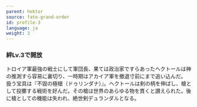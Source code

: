 ```yaml
---
parent: hektor
source: fate-grand-order
id: profile-3
language: ja
weight: 3
---
```


### 絆Lv.3で開放

トロイア軍最強の戦士にして軍団長、果ては政治家ですらあったヘクトールは神の推測すら容易に裏切り、一時期はアカイア軍を撤退寸前にまで追い込んだ。
扱う宝具は『不毀の極槍（ドゥリンダナ）』。ヘクトールは剣の柄を伸ばし、槍として投擲する戦術を好んだ。その槍は世界のあらゆる物を貫くと讃えられた。後に槍としての機能は失われ、絶世剣デュランダルとなる。
